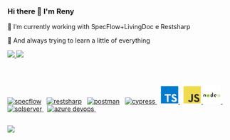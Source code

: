 ### Hi there 👋 I'm Reny

<!--
**renycorreia/renycorreia** is a ✨ _special_ ✨ repository because its `README.md` (this file) appears on your GitHub profile.

Here are some ideas to get you started:

- 🔭 I’m currently working on ...
- 🌱 I’m currently learning ...
- 👯 I’m looking to collaborate on ...
- 🤔 I’m looking for help with ...
- 💬 Ask me about ...
- 📫 How to reach me: ...
- 😄 Pronouns: ...
- ⚡ Fun fact: ...
-->

🔭 I’m currently working with SpecFlow+LivingDoc e Restsharp

🌱 And always trying to learn a little of everything

<div>
<a href="https://github.com/renycorreia">
<img height="180em" src="https://github-readme-stats.vercel.app/api?username=renycorreia&show_icons=true&theme=dracula&include_all_commits=true&count_private=true"/>
<img height="180em" src="https://github-readme-stats.vercel.app/api/top-langs/?username=renycorreia&layout=compact&langs_count=7&theme=dracula"/>
</div>
  
 ##  

<div style="display: inline_block"><br>
<p align="left"> 
<a href="https://specflow.org/tools/living-doc/" target=_blank" rel"noreferrer"> <img alt="specflow" height="40" width="40" src="https://encrypted-tbn0.gstatic.com/images?q=tbn:ANd9GcS7zEmGk6CEeNTz4n7iRx6-RgHF8hYIssmw2z42J6-0gV8DhrjhU-FcjgcSdDYGLokh_JI&usqp=CAU"></a> &nbsp;
<a href="https://restsharp.dev/" target=_blank" rel"noreferrer"> <img alt="restsharp" height="40" width="40" src="https://restsharp.dev/restsharp.png"></a> &nbsp;
<a href="https://www.postman.com/" target=_blank" rel"noreferrer"> <img alt="postman" height="40" width="40" src="https://www.svgrepo.com/download/354202/postman-icon.svg"></a> &nbsp;
<a href="https://www.cypress.io/" target=_blank" rel"noreferrer"> <img alt="cypress" height="40" width="40" src="https://asset.brandfetch.io/idIq_kF0rb/idv3zwmSiY.jpeg"> </a> &nbsp;
<a href="https://www.typescriptlang.org" target=_blank" rel"noreferrer"> <img alt="typescript" height="40" width="40" src="https://raw.githubusercontent.com/devicons/devicon/master/icons/typescript/typescript-plain.svg"> 
</a> &nbsp;
<a href="https://developer.mozilla.org/en-US/docs/Web/JavaScript" target="_blank" rel="noreferrer"> <img src="https://raw.githubusercontent.com/devicons/devicon/master/icons/javascript/javascript-original.svg" alt="javascript" width="40" height="40"/> </a> 
<a href="https://nodejs.org" target="_blank" rel="noreferrer"> <img src="https://raw.githubusercontent.com/devicons/devicon/master/icons/nodejs/nodejs-original-wordmark.svg" alt="nodejs" width="40" height="40"/> </a> &nbsp;
<a href="https://www.microsoft.com/en-us/sql-server" target="_blank" rel="noreferrer"> <img src="https://www.svgrepo.com/download/303229/microsoft-sql-server-logo.svg" alt="sqlserver" width="40" height="40"/> </a> &nbsp;
<a href="https://azure.microsoft.com/en-us/products/devops" target="_blank" rel="noreferrer"> <img src="https://cdn.iconscout.com/icon/free/png-256/azure-devops-3628645-3029870.png" alt="azure devops" width="40" height="40"/> </a> &nbsp;
</p>
</div>
  
  ##
<a href="https://www.linkedin.com/in/renycorreia/" target="_blank"><img src="https://img.shields.io/badge/-LinkedIn-%230077B5?style=for-the-badge&logo=linkedin&logoColor=white" target="_blank"></a> 

<!-- 
<div> 
<h3 align="left">Articles and Contact</h3>
<a href = "mailto:renycorreia.ti@hotmail.com"><img src="https://img.shields.io/badge/Outlook-0078D4?style=for-the-badge&logo=microsoft-outlook&logoColor=white"></a>
<a href="https://www.linkedin.com/in/renycorreia/" target="_blank"><img src="https://img.shields.io/badge/-LinkedIn-%230077B5?style=for-the-badge&logo=linkedin&logoColor=white" target="_blank"></a> 
<a href="https://medium.com/@renycorreia" target="_blank"><img src="https://img.shields.io/badge/Medium-12100E?style=for-the-badge&logo=medium&logoColor=white"></a>   
</div>
**>
